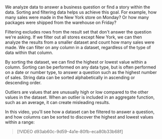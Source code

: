 We analyze data to answer a business question or find a story within the data. Sorting and filtering data helps us achieve this goal. For example, how many sales were made in the New York store on Monday? Or how many packages were shipped from the warehouse on Friday?

Filtering excludes rows from the result set that don't answer the question we're asking. If we filter out all stores except New York, we can then analyze the results from a smaller dataset and count how many sales were made. We can filter on any column in a dataset, regardless of the type of data within that column.

By sorting the dataset, we can find the highest or lowest value within a column. Sorting can be performed on any data type, but is often performed on a date or number type, to answer a question such as the highest number of sales. String data can be sorted alphabetically in ascending or descending order.

Outliers are values that are unusually high or low compared to the other values in the dataset. When an outlier is included in an aggregate function, such as an average, it can create misleading results.

In this video, you'll see how a dataset can be filtered to answer a question, and how columns can be sorted to discover the highest and lowest values within a range:

> [!VIDEO d93ab60c-9d59-4a1e-80fb-eca80b33b68f]
